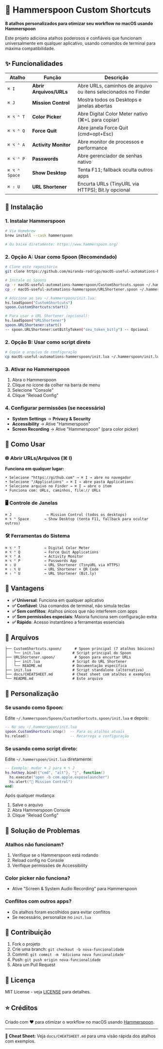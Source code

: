 # 🔨 Hammerspoon Custom Shortcuts

**8 atalhos personalizados para otimizar seu workflow no macOS usando Hammerspoon**

Este projeto adiciona atalhos poderosos e confiáveis que funcionam universalmente em qualquer aplicativo, usando comandos de terminal para máxima compatibilidade.

## ✨ Funcionalidades

| Atalho | Função | Descrição |
|--------|--------|-----------|
| `⌘ I` | **Abrir Arquivos/URLs** | Abre URLs, caminhos de arquivo ou itens selecionados no Finder |
| `⌘ J` | **Mission Control** | Mostra todos os Desktops e janelas abertas |
| `⌘ ⌥ ⌃ T` | **Color Picker** | Abre Digital Color Meter nativo (⌘+L para copiar) |
| `⌘ ⌥ ⌃ Q` | **Force Quit** | Abre janela Force Quit (cmd+opt+Esc) |
| `⌘ ⌥ ⌃ A` | **Activity Monitor** | Abre monitor de processos e performance |
| `⌘ ⌥ ⌃ P` | **Passwords** | Abre gerenciador de senhas nativo |
| `⌘ ⌥ ⌃ Space` | **Show Desktop** | Tenta F11; fallback oculta outros apps |
| `⌘ ⇧ U` | **URL Shortener** | Encurta URLs (TinyURL via HTTPS); Bit.ly opcional |

## 🚀 Instalação

### 1. Instalar Hammerspoon
```bash
# Via Homebrew
brew install --cask hammerspoon

# Ou baixe diretamente: https://www.hammerspoon.org/
```

### 2. Opção A: Usar como Spoon (Recomendado)
```bash
# Clone este repositório
git clone https://github.com/miranda-rodrigo/macOS-useful-automations-hammerspoon.git

# Instale os Spoons
cp -r macOS-useful-automations-hammerspoon/CustomShortcuts.spoon ~/.hammerspoon/Spoons/
cp -r macOS-useful-automations-hammerspoon/URLShortener.spoon ~/.hammerspoon/Spoons/

# Adicione ao seu ~/.hammerspoon/init.lua:
hs.loadSpoon("CustomShortcuts")
spoon.CustomShortcuts:start()

# Para usar o URL Shortener (opcional):
hs.loadSpoon("URLShortener")
spoon.URLShortener:start()
-- spoon.URLShortener:setBitlyToken("seu_token_bitly") -- Opcional
```

### 2. Opção B: Usar como script direto
```bash
# Copie o arquivo de configuração
cp macOS-useful-automations-hammerspoon/init.lua ~/.hammerspoon/init.lua
```

### 3. Ativar no Hammerspoon
1. Abra o Hammerspoon
2. Clique no ícone da colher na barra de menu
3. Selecione "Console"
4. Clique "Reload Config"

### 4. Configurar permissões (se necessário)
- **System Settings** → **Privacy & Security**
- **Accessibility** → Ative "Hammerspoon"
- **Screen Recording** → Ative "Hammerspoon" (para color picker)

## 📖 Como Usar

### 🌐 Abrir URLs/Arquivos (⌘ I)
**Funciona em qualquer lugar:**
```
• Selecione "https://github.com" → ⌘ I → abre no navegador
• Selecione "/Applications" → ⌘ I → abre pasta Applications  
• Selecione arquivo no Finder → ⌘ I → abre o item
• Funciona com: URLs, caminhos, file:// URLs
```

### 🖥️ Controle de Janelas
```
⌘ J                → Mission Control (todos os desktops)
⌘ ⌥ ⌃ Space       → Show Desktop (tenta F11, fallback para ocultar outros)
```

### 🛠️ Ferramentas do Sistema
```
⌘ ⌥ ⌃ T           → Digital Color Meter
⌘ ⌥ ⌃ Q           → Force Quit Applications  
⌘ ⌥ ⌃ A           → Activity Monitor
⌘ ⌥ ⌃ P           → Passwords App
⌘ ⇧ U             → URL Shortener (TinyURL via HTTPS)
⌘ ⇧ ⌥ U           → URL Shortener + QR Code
⌘ ⇧ ⌃ U           → URL Shortener (Bit.ly)
```

## 🎯 Vantagens

- **✅ Universal**: Funciona em qualquer aplicativo
- **✅ Confiável**: Usa comandos de terminal, não simula teclas
- **✅ Sem conflitos**: Atalhos únicos que não interferem com apps
- **✅ Sem permissões especiais**: Maioria funciona sem configuração extra
- **✅ Rápido**: Acesso instantâneo a ferramentas essenciais

## 📁 Arquivos

```
├── CustomShortcuts.spoon/      # Spoon principal (7 atalhos básicos)
│   └── init.lua               # Script principal do Spoon
├── URLShortener.spoon/         # Spoon para encurtar URLs
│   ├── init.lua               # Script do URL Shortener
│   └── README.md              # Documentação específica
├── init.lua                   # Script standalone (alternativa)
├── docs/CHEATSHEET.md         # Cheat sheet com atalhos e exemplos
└── README.md                  # Este arquivo
```

## 🔧 Personalização

### Se usando como Spoon:
Edite `~/.hammerspoon/Spoons/CustomShortcuts.spoon/init.lua` e depois:
```lua
-- No seu ~/.hammerspoon/init.lua
spoon.CustomShortcuts:stop()  -- Para os atalhos atuais
hs.reload()                   -- Recarrega a configuração
```

### Se usando como script direto:
Edite `~/.hammerspoon/init.lua` diretamente:
```lua
-- Exemplo: mudar ⌘ J para ⌘ ⌥ J
hs.hotkey.bind({"cmd", "alt"}, "j", function()
  hs.execute("open -b com.apple.exposelauncher")
  hs.alert("📱 Mission Control")
end)
```

Após qualquer mudança:
1. Salve o arquivo
2. Abra Hammerspoon Console
3. Clique "Reload Config"

## 🐛 Solução de Problemas

### Atalhos não funcionam?
1. Verifique se o Hammerspoon está rodando
2. Reload config no Console
3. Verifique permissões de Accessibility

### Color picker não funciona?
- Ative "Screen & System Audio Recording" para Hammerspoon

### Conflitos com outros apps?
- Os atalhos foram escolhidos para evitar conflitos
- Se necessário, personalize no `init.lua`

## 🤝 Contribuição

1. Fork o projeto
2. Crie uma branch: `git checkout -b nova-funcionalidade`
3. Commit: `git commit -m 'Adiciona nova funcionalidade'`
4. Push: `git push origin nova-funcionalidade`
5. Abra um Pull Request

## 📄 Licença

MIT License - veja [LICENSE](LICENSE) para detalhes.

## ⭐ Créditos

Criado com ❤️ para otimizar o workflow no macOS usando [Hammerspoon](https://www.hammerspoon.org/).

---

**📘 Cheat Sheet:** Veja `docs/CHEATSHEET.md` para uma visão rápida dos atalhos com exemplos.
